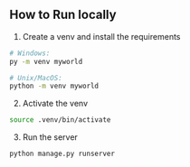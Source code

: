 ## How to Run locally
1. Create a venv and install the requirements
```bash
# Windows:
py -m venv myworld

# Unix/MacOS:
python -m venv myworld
```
2. Activate the venv 
```bash
source .venv/bin/activate 
```

3. Run the server
```bash
python manage.py runserver
